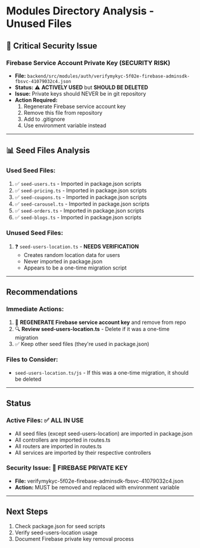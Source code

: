 # Modules Directory Analysis - Unused Files

## 🚨 Critical Security Issue

### Firebase Service Account Private Key (SECURITY RISK)
- **File:** `backend/src/modules/auth/verifymykyc-5f02e-firebase-adminsdk-fbsvc-41079032c4.json`
- **Status:** ⚠️ **ACTIVELY USED** but **SHOULD BE DELETED**
- **Issue:** Private keys should NEVER be in git repository
- **Action Required:** 
  1. Regenerate Firebase service account key
  2. Remove this file from repository
  3. Add to .gitignore
  4. Use environment variable instead

---

## 📊 Seed Files Analysis

### Used Seed Files:
1. ✅ `seed-users.ts` - Imported in package.json scripts
2. ✅ `seed-pricing.ts` - Imported in package.json scripts
3. ✅ `seed-coupons.ts` - Imported in package.json scripts
4. ✅ `seed-carousel.ts` - Imported in package.json scripts
5. ✅ `seed-orders.ts` - Imported in package.json scripts
6. ✅ `seed-blogs.ts` - Imported in package.json scripts

### Unused Seed Files:
1. ❓ `seed-users-location.ts` - **NEEDS VERIFICATION**
   - Creates random location data for users
   - Never imported in package.json
   - Appears to be a one-time migration script

---

## Recommendations

### Immediate Actions:
1. 🚨 **REGENERATE Firebase service account key** and remove from repo
2. 🔍 **Review seed-users-location.ts** - Delete if it was a one-time migration
3. ✅ Keep other seed files (they're used in package.json)

### Files to Consider:
- `seed-users-location.ts/js` - If this was a one-time migration, it should be deleted

---

## Status

### Active Files: ✅ ALL IN USE
- All seed files (except seed-users-location) are imported in package.json
- All controllers are imported in routes.ts
- All routers are imported in routes.ts
- All services are imported by their respective controllers

### Security Issue: 🚨 FIREBASE PRIVATE KEY
- **File:** verifymykyc-5f02e-firebase-adminsdk-fbsvc-41079032c4.json
- **Action:** MUST be removed and replaced with environment variable

---

## Next Steps

1. Check package.json for seed scripts
2. Verify seed-users-location usage
3. Document Firebase private key removal process

